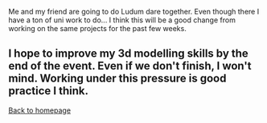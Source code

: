 Me and my friend are going to do Ludum dare together. Even though there I have a ton of uni work to do... I think this will be a good change from working on the same projects for the past few weeks.

I hope to improve my 3d modelling skills by the end of the event.
Even if we don't finish, I won't mind. Working under this pressure is good practice I think.
---
﻿[Back to homepage](/README.md)
